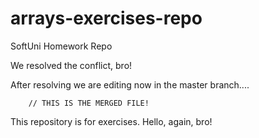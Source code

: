 # arrays-exercises-repo
SoftUni Homework Repo

We resolved the conflict, bro!


After resolving we are editing now in the master branch....

		// THIS IS THE MERGED FILE!

This repository is for exercises.
Hello, again, bro!

